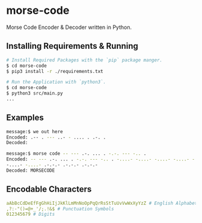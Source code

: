 # **morse-code**
Morse Code Encoder & Decoder written in Python.


## **Installing Requirements & Running**
```bash
# Install Required Packages with the `pip` package manger.
$ cd morse-code
$ pip3 install -r ./requirements.txt
```

```bash
# Run the Application with `python3`.
$ cd morse-code
$ python3 src/main.py
...
```


## **Examples**
```bash
message:$ we out here
Encoded: .-- . --- ..- - .... . .-. . 
Decoded:
```

```bash
message:$ morse code -- --- .-. ... . -.-. --- -.. .
Encoded: -- --- .-. ... . -.-. --- -.. . -....- -....- -....- -....- -....- .-.-.- -....- .-.-.- .-.-.- .-.-.- .-.-.- .-.-.- -....- .-.-.- -....- .-.-.- -....- -....- 
-....- -....- .-.-.- .-.-.- .-.-.- 
Decoded: MORSECODE
```


## **Encodable Characters**
```yml
aAbBcCdDeEfFgGhHiIjJkKlLmMnNoOpPqQrRsStTuUvVwWxXyYzZ # English Alphabet
,?:-"()=@+_'/;.!&$ # Punctuation Symbols
012345679 # Digits
```